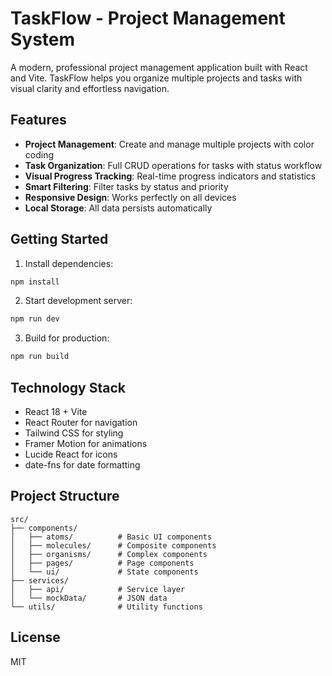 # TaskFlow - Project Management System

A modern, professional project management application built with React and Vite. TaskFlow helps you organize multiple projects and tasks with visual clarity and effortless navigation.

## Features

- **Project Management**: Create and manage multiple projects with color coding
- **Task Organization**: Full CRUD operations for tasks with status workflow
- **Visual Progress Tracking**: Real-time progress indicators and statistics
- **Smart Filtering**: Filter tasks by status and priority
- **Responsive Design**: Works perfectly on all devices
- **Local Storage**: All data persists automatically

## Getting Started

1. Install dependencies:
```bash
npm install
```

2. Start development server:
```bash
npm run dev
```

3. Build for production:
```bash
npm run build
```

## Technology Stack

- React 18 + Vite
- React Router for navigation
- Tailwind CSS for styling
- Framer Motion for animations
- Lucide React for icons
- date-fns for date formatting

## Project Structure

```
src/
├── components/
│   ├── atoms/          # Basic UI components
│   ├── molecules/      # Composite components
│   ├── organisms/      # Complex components
│   ├── pages/          # Page components
│   └── ui/             # State components
├── services/
│   ├── api/            # Service layer
│   └── mockData/       # JSON data
└── utils/              # Utility functions
```

## License

MIT